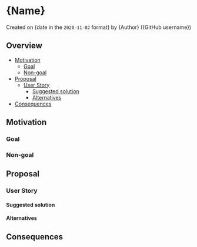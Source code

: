 {Name}
======

Created on {date in the `2020-11-02` format} by {Author} ({GitHub username})

Overview
--------

<!--
General overview of the proposal and section with ToC
-->

<!-- toc -->

- [Motivation](#motivation)
  * [Goal](#goal)
  * [Non-goal](#non-goal)
- [Proposal](#proposal)
  * [User Story](#user-story)
    + [Suggested solution](#suggested-solution)
    + [Alternatives](#alternatives)
- [Consequences](#consequences)

<!-- tocstop -->

Motivation
----------

### Goal

### Non-goal

Proposal
--------

### User Story

#### Suggested solution

#### Alternatives

<!--
What other approaches did you consider, and why did you rule them out? These do
not need to be as detailed as the proposal, but should include enough
information to express the idea and why it was not acceptable.
-->

Consequences
------------
